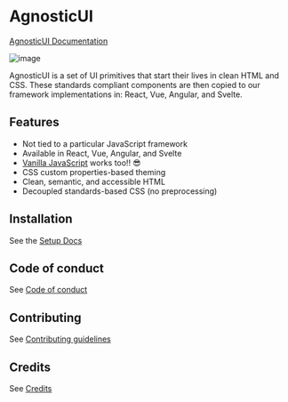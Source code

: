 # AgnosticUI


[AgnosticUI Documentation](https://agnosticui.com)


![image](https://user-images.githubusercontent.com/142403/147501029-9e97a173-38e6-4f14-a4a6-2baf626c8e14.png)


AgnosticUI is a set of UI primitives that start their lives in clean HTML and CSS. These standards compliant components are then copied to our framework implementations in: React, Vue, Angular, and Svelte.

## Features

- Not tied to a particular JavaScript framework
- Available in React, Vue, Angular, and Svelte
- [Vanilla JavaScript](http://vanilla-js.com/) works too!! 😎
- CSS custom properties-based theming
- Clean, semantic, and accessible HTML
- Decoupled standards-based CSS (no preprocessing)

## Installation

See the [Setup Docs](https://agnosticui.com/docs/setup.html)

## Code of conduct

See [Code of conduct](https://github.com/AgnosticUI/agnosticui/blob/master/CODE_OF_CONDUCT.md)

## Contributing

See [Contributing guidelines](https://github.com/AgnosticUI/agnosticui/blob/master/CONTRIBUTING.md)

## Credits

See [Credits](https://github.com/AgnosticUI/agnosticui/blob/master/CREDITS.md)
